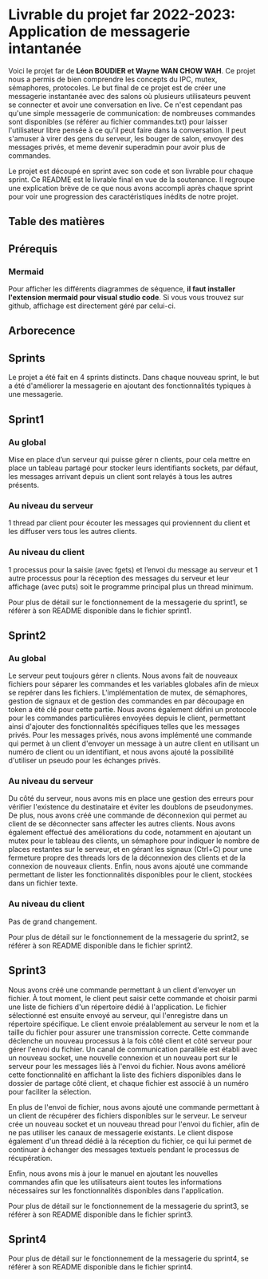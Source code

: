 # Livrable du projet far 2022-2023: Application de messagerie intantanée

Voici le projet far de **Léon BOUDIER et Wayne WAN CHOW WAH**. Ce projet nous a permis de bien comprendre les concepts du IPC, mutex, sémaphores, protocoles. Le but final de ce projet est de créer une messagerie instantanée avec des salons où plusieurs utilisateurs peuvent se connecter et avoir une conversation en live. Ce n'est cependant pas qu'une simple messagerie de communication: de nombreuses commandes sont disponibles (se référer au fichier commandes.txt) pour laisser l'utilisateur libre pensée à ce qu'il peut faire dans la conversation. Il peut s'amuser à virer des gens du serveur, les bouger de salon, envoyer des messages privés, et meme devenir superadmin pour avoir plus de commandes.

Le projet est découpé en sprint avec son code et son livrable pour chaque sprint. Ce README est le livrable final en vue de la soutenance. Il regroupe une explication brève de ce que nous avons accompli après chaque sprint pour voir une progression des caractéristiques inédits de notre projet.

## Table des matières


## Prérequis

### Mermaid

Pour afficher les différents diagrammes de séquence, **il faut installer l'extension mermaid pour visual studio code**. Si vous vous trouvez sur github, affichage est directement géré par celui-ci.

## Arborecence



## Sprints

Le projet a été fait en 4 sprints distincts. Dans chaque nouveau sprint, le but a été d'améliorer la messagerie en ajoutant des fonctionnalités typiques à une messagerie.

## Sprint1

### Au global
Mise en place d’un serveur qui puisse gérer n clients, pour cela mettre en place un tableau partagé pour stocker leurs identifiants sockets, par défaut, les messages arrivant depuis un client sont relayés à tous les autres présents.

### Au niveau du serveur
1 thread par client pour écouter les messages qui proviennent du client et les diffuser vers tous les autres clients. 

### Au niveau du client
1 processus pour la saisie (avec fgets) et l’envoi du message au serveur et 1 autre processus pour la réception des messages du serveur et leur affichage (avec puts) soit le programme principal plus un thread minimum.

Pour plus de détail sur le fonctionnement de la messagerie du sprint1, se référer à son README disponible dans le fichier sprint1.


## Sprint2

### Au global
Le serveur peut toujours gérer n clients. Nous avons fait de nouveaux fichiers pour séparer les commandes et les variables globales afin de mieux se repérer dans les fichiers. L'implémentation de mutex, de sémaphores, gestion de signaux et de gestion des commandes en par découpage en token a été clé pour cette partie.  Nous avons également défini un protocole pour les commandes particulières envoyées depuis le client, permettant ainsi d'ajouter des fonctionnalités spécifiques telles que les messages privés. Pour les messages privés, nous avons implémenté une commande qui permet à un client d'envoyer un message à un autre client en utilisant un numéro de client ou un identifiant, et nous avons ajouté la possibilité d'utiliser un pseudo pour les échanges privés.

### Au niveau du serveur
Du côté du serveur, nous avons mis en place une gestion des erreurs pour vérifier l'existence du destinataire et éviter les doublons de pseudonymes. De plus, nous avons créé une commande de déconnexion qui permet au client de se déconnecter sans affecter les autres clients. Nous avons également effectué des améliorations du code, notamment en ajoutant un mutex pour le tableau des clients, un sémaphore pour indiquer le nombre de places restantes sur le serveur, et en gérant les signaux (Ctrl+C) pour une fermeture propre des threads lors de la déconnexion des clients et de la connexion de nouveaux clients. Enfin, nous avons ajouté une commande permettant de lister les fonctionnalités disponibles pour le client, stockées dans un fichier texte.

### Au niveau du client
Pas de grand changement.

Pour plus de détail sur le fonctionnement de la messagerie du sprint2, se référer à son README disponible dans le fichier sprint2.


## Sprint3

Nous avons créé une commande permettant à un client d'envoyer un fichier. À tout moment, le client peut saisir cette commande et choisir parmi une liste de fichiers d'un répertoire dédié à l'application. Le fichier sélectionné est ensuite envoyé au serveur, qui l'enregistre dans un répertoire spécifique. Le client envoie préalablement au serveur le nom et la taille du fichier pour assurer une transmission correcte. Cette commande déclenche un nouveau processus à la fois côté client et côté serveur pour gérer l'envoi du fichier. Un canal de communication parallèle est établi avec un nouveau socket, une nouvelle connexion et un nouveau port sur le serveur pour les messages liés à l'envoi du fichier. Nous avons amélioré cette fonctionnalité en affichant la liste des fichiers disponibles dans le dossier de partage côté client, et chaque fichier est associé à un numéro pour faciliter la sélection.

En plus de l'envoi de fichier, nous avons ajouté une commande permettant à un client de récupérer des fichiers disponibles sur le serveur. Le serveur crée un nouveau socket et un nouveau thread pour l'envoi du fichier, afin de ne pas utiliser les canaux de messagerie existants. Le client dispose également d'un thread dédié à la réception du fichier, ce qui lui permet de continuer à échanger des messages textuels pendant le processus de récupération.

Enfin, nous avons mis à jour le manuel en ajoutant les nouvelles commandes afin que les utilisateurs aient toutes les informations nécessaires sur les fonctionnalités disponibles dans l'application.

Pour plus de détail sur le fonctionnement de la messagerie du sprint3, se référer à son README disponible dans le fichier sprint3.


## Sprint4

Pour plus de détail sur le fonctionnement de la messagerie du sprint4, se référer à son README disponible dans le fichier sprint4.

